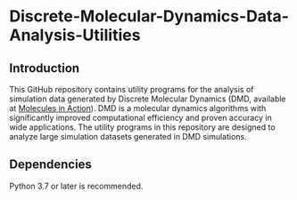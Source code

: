 # Discrete-Molecular-Dynamics-Data-Analysis-Utilities
## Introduction
This GitHub repository contains utility programs for the analysis of simulation data generated by Discrete Molecular Dynamics (DMD, available at [Molecules in Action](https://www.moleculesinaction.com/pdmd.html)).
DMD is a molecular dynamics algorithms with significantly improved computational efficiency and proven accuracy in wide applications. 
The utility programs in this repository are designed to analyze large simulation datasets generated in DMD simulations. 

## Dependencies
Python 3.7 or later is recommended.

<?## Fibrillar Aggregate Morphology Analysis
This program is used for deciding the type of fibrillar aggregate formed by protein or peptide chains. Briefly, ?>
